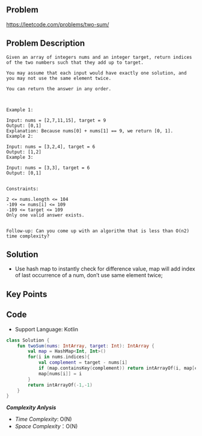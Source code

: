 ## Problem

https://leetcode.com/problems/two-sum/


## Problem Description

```
Given an array of integers nums and an integer target, return indices of the two numbers such that they add up to target.

You may assume that each input would have exactly one solution, and you may not use the same element twice.

You can return the answer in any order.

 

Example 1:

Input: nums = [2,7,11,15], target = 9
Output: [0,1]
Explanation: Because nums[0] + nums[1] == 9, we return [0, 1].
Example 2:

Input: nums = [3,2,4], target = 6
Output: [1,2]
Example 3:

Input: nums = [3,3], target = 6
Output: [0,1]
 

Constraints:

2 <= nums.length <= 104
-109 <= nums[i] <= 109
-109 <= target <= 109
Only one valid answer exists.
 

Follow-up: Can you come up with an algorithm that is less than O(n2) time complexity?
```

## Solution

- Use hash map to instantly check for difference value, map will add index of last occurrence of a num, don’t use same element twice;


## Key Points



## Code

- Support Language: Kotlin

```kotlin
class Solution {
    fun twoSum(nums: IntArray, target: Int): IntArray {
        val map = HashMap<Int, Int>()
        for(i in nums.indices){
            val complement = target - nums[i]
            if (map.containsKey(complement)) return intArrayOf(i, map[complement]!!)
            map[nums[i]] = i
        }
        return intArrayOf(-1,-1)
    }
}
```

**_Complexity Anlysis_**

- _Time Complexity_: O(N)
- _Space Complexity_：O(N)

